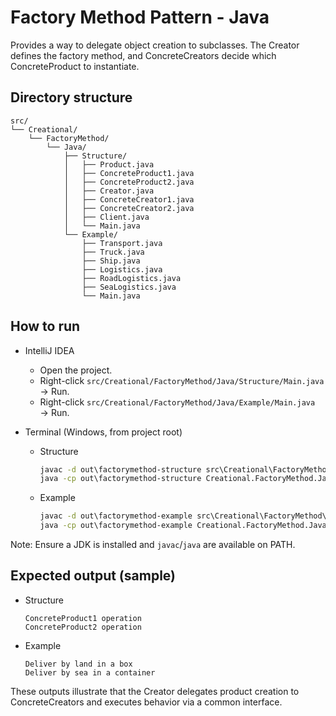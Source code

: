# Factory Method Pattern - Java

Provides a way to delegate object creation to subclasses. The Creator defines the factory method, and ConcreteCreators decide which ConcreteProduct to instantiate.

## Directory structure

```
src/
└── Creational/
    └── FactoryMethod/
        └── Java/
            ├── Structure/
            │   ├── Product.java
            │   ├── ConcreteProduct1.java
            │   ├── ConcreteProduct2.java
            │   ├── Creator.java
            │   ├── ConcreteCreator1.java
            │   ├── ConcreteCreator2.java
            │   ├── Client.java
            │   └── Main.java
            └── Example/
                ├── Transport.java
                ├── Truck.java
                ├── Ship.java
                ├── Logistics.java
                ├── RoadLogistics.java
                ├── SeaLogistics.java
                └── Main.java
```

## How to run

- IntelliJ IDEA
  - Open the project.
  - Right-click `src/Creational/FactoryMethod/Java/Structure/Main.java` → Run.
  - Right-click `src/Creational/FactoryMethod/Java/Example/Main.java` → Run.

- Terminal (Windows, from project root)
  - Structure
    ```bat
    javac -d out\factorymethod-structure src\Creational\FactoryMethod\Java\Structure\*.java
    java -cp out\factorymethod-structure Creational.FactoryMethod.Java.Structure.Main
    ```
  - Example
    ```bat
    javac -d out\factorymethod-example src\Creational\FactoryMethod\Java\Example\*.java
    java -cp out\factorymethod-example Creational.FactoryMethod.Java.Example.Main
    ```

Note: Ensure a JDK is installed and `javac`/`java` are available on PATH.

## Expected output (sample)

- Structure
  ```text
  ConcreteProduct1 operation
  ConcreteProduct2 operation
  ```

- Example
  ```text
  Deliver by land in a box
  Deliver by sea in a container
  ```

These outputs illustrate that the Creator delegates product creation to ConcreteCreators and executes behavior via a common interface.
